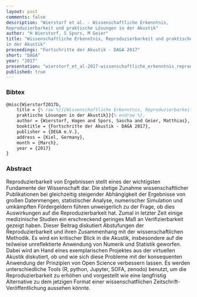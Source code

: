 ```yaml
---
layout: post
comments: false
description: "Wierstorf et al. - Wissenschaftliche Erkenntnis,
Reproduzierbarkeit und praktische Lösungen in der Akustik"
author: "H Wierstorf, S Spors, M Geier"
title: "Wissenschaftliche Erkenntnis, Reproduzierbarkeit und praktische Lösungen
in der Akustik"
proceedings: "Fortschritte der Akustik - DAGA 2017"
short: "DAGA"
year: "2017"
presentation: "wierstorf_et_al-2017-wissenschaftliche_erkenntnis_reproduzierbarkeit_und_praktische_loesungen_in_der_akustik-presentation.pdf"
published: true
---
```


### Bibtex

```latex
@misc{Wierstorf2017b,
    title = {% raw %}{{Wissenschaftliche Erkenntnis, Reproduzierbarkeit und
    praktische Lösungen in der Akustik}}{% endraw %},
    author = {Wierstorf, Hagen and Spors, Sascha and Geier, Matthias},
    booktitle = {Fortschritte der Akustik - DAGA 2017},
    publisher = {DEGA e.V.},
    address = {Kiel, Germany},
    month = {March},
    year = {2017}
}
```

### Abstract

Reproduzierbarkeit von Ergebnissen stellt eines der wichtigsten Fundamente der
Wissenschaft dar. Die stetige Zunahme wissenschaftlicher Publikationen bei
gleichzeitig steigender Abhängigkeit der Ergebnisse von großen Datenmengen,
statistischer Analyse, numerischer Simulation und umkämpften Fördergeldern
führen unweigerlich zu der Frage, ob dies Auswirkungen auf die
Reproduzierbarkeit hat. Zumal in letzter Zeit einige medizinische Studien ein
erschreckend geringes Maß an Verifizierbarkeit gezeigt haben.  Dieser Beitrag
diskutiert Abstufungen der Reproduzierbarkeit und ihren Zusammenhang mit der
wissenschaftlichen Methodik. Es wird ein kritischer Blick in die Akustik,
insbesondere auf die teilweise unreflektierte Anwendung von Numerik und
Statistik geworfen. Dabei wird an Hand eines exemplarischen Projektes aus der
virtuellen Akustik diskutiert, ob und wie sich diese Probleme mit der
konsequenten Anwendung der Prinzipien von Open Science verbessern lassen. Es
werden unterschiedliche Tools (R, python, Jupyter, SOFA, zenodo) benutzt, um die
Reproduzierbarkeit zu erhöhen und vorgestellt wie eine langfristig Alternative
zu dem jetzigen Format einer wissenschatflichen Zeitschrift-Veröffentlichung
aussehen könnte.

